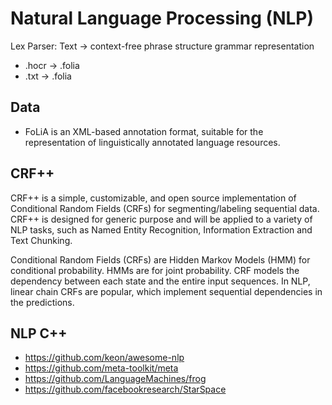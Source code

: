 # Natural Language Processing (NLP)

Lex Parser: Text -> context-free phrase structure grammar representation

* .hocr -> .folia
* .txt -> .folia

## Data

* FoLiA is an XML-based annotation format, suitable for the representation of linguistically annotated language resources.

## CRF++

CRF++ is a simple, customizable, and open source implementation of Conditional Random Fields (CRFs) for segmenting/labeling sequential data. 
CRF++ is designed for generic purpose and will be applied to a variety of NLP tasks, such as Named Entity Recognition, Information Extraction and Text Chunking.

Conditional Random Fields (CRFs) are Hidden Markov Models (HMM) for conditional probability. 
HMMs are for joint probability.
CRF models the dependency between each state and the entire input sequences.
In NLP, linear chain CRFs are popular, which implement sequential dependencies in the predictions.

## NLP C++
* https://github.com/keon/awesome-nlp
* https://github.com/meta-toolkit/meta
* https://github.com/LanguageMachines/frog
* https://github.com/facebookresearch/StarSpace